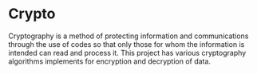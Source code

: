 # Crypto

Cryptography is a method of protecting information and communications through the use of codes so that only those for whom the information is intended can read and process it.
This project has various cryptography algorithms implements for encryption and decryption of data.
